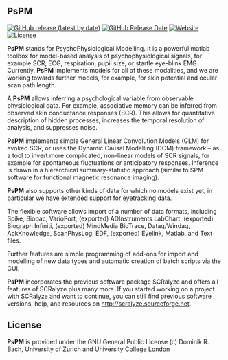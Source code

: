 ## PsPM
[![GitHub release (latest by date)](https://img.shields.io/github/v/release/bachlab/PsPM)](https://github.com/bachlab/PsPM/releases)
[![GitHub Release Date](https://img.shields.io/github/release-date/bachlab/PsPM)](https://github.com/bachlab/PsPM/releases)
[![Website](https://img.shields.io/website?down_color=lightgrey&down_message=offline&up_color=green&up_message=online&url=https%3A%2F%2Fbachlab.github.io%2FPsPM)](https://bachlab.github.io/PsPM)
[![License](https://img.shields.io/github/license/bachlab/PsPM)](https://www.gnu.org/licenses/gpl-3.0)

**PsPM** stands for PsychoPhysiological Modelling. It is a powerful matlab toolbox for model-based analysis of psychophysiological signals, for example SCR, ECG, respiration, pupil size, or startle eye-blink EMG. Currently, **PsPM** implements models for all of these modalities, and we are working towards further models, for example, for skin potential and ocular scan path length.

A **PsPM** allows inferring a psychological variable from observable physiological data. For example, associative memory can be inferred from observed skin conductance responses (SCR). This allows for quantitative description of hidden processes, increases the temporal resolution of analysis, and suppresses noise.

**PsPM** implements simple General Linear Convolution Models (GLM) for evoked SCR, or uses the Dynamic Causal Modelling (DCM) framework – as a tool to invert more complicated, non-linear models of SCR signals, for example for spontaneous fluctuations or anticipatory responses. Inference is drawn in a hierarchical summary-statistic approach (similar to SPM software for functional magnetic resonance imaging).

**PsPM** also supports other kinds of data for which no models exist yet, in particular we have extended support for eyetracking data.

The flexible software allows import of a number of data formats, including Spike, Biopac, VarioPort, (exported) ADInstruments LabChart, (exported) Biograph Infiniti, (exported) MindMedia BioTrace, Dataq/Windaq, AckKnowledge, ScanPhysLog, EDF, (exported) Eyelink, Matlab, and Text files.

Further features are simple programming of add-ons for import and modelling of new data types and automatic creation of batch scripts via the GUI.

**PsPM** incorporates the previous software package SCRalyze and offers all features of SCRalyze plus many more. If you started working on a project with SCRalyze and want to continue, you can still find previous software versions, help, and resources on http://scralyze.sourceforge.net.

## License
**PsPM** is provided under the GNU General Public License (c) Dominik R. Bach, University of Zurich and University College London
